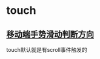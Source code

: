 # touch
<h2><a href="http://www.2cto.com/kf/201402/276737.html">移动端手势滑动判断方向</a></h2>
touch默认就是有scroll事件触发的
